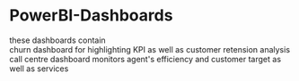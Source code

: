 # PowerBI-Dashboards
these dashboards contain
<br>
churn dashboard for highlighting KPI as well as customer retension analysis
<br>
call centre dashboard monitors agent's efficiency and customer target as well as services
